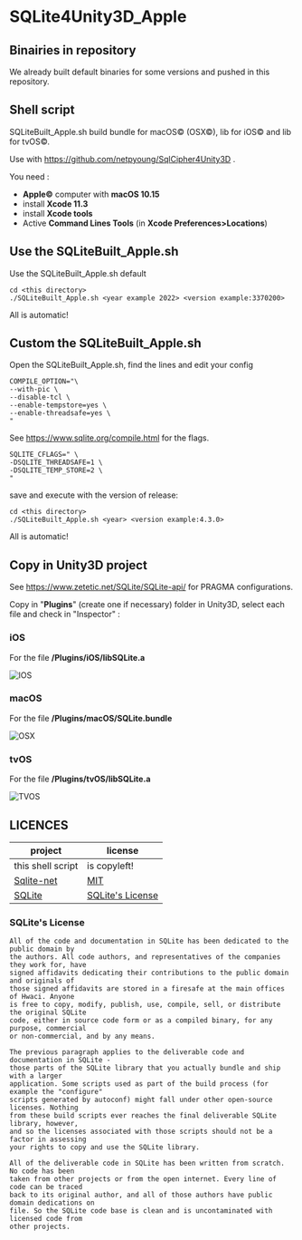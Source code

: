 # SQLite4Unity3D_Apple

## Binairies in repository

We already built default binaries for some versions and pushed in this repository.

## Shell script

SQLiteBuilt_Apple.sh build bundle for macOS© (OSX©), lib for iOS© and lib for tvOS©. 

Use with https://github.com/netpyoung/SqlCipher4Unity3D .

You need :
- **Apple©** computer with **macOS 10.15**
- install **Xcode 11.3**
- install **Xcode tools** 
- Active **Command Lines Tools** (in **Xcode Preferences>Locations**)

## Use the SQLiteBuilt_Apple.sh

Use the SQLiteBuilt_Apple.sh default

```
cd <this directory>
./SQLiteBuilt_Apple.sh <year example 2022> <version example:3370200>
```
All is automatic!

## Custom the SQLiteBuilt_Apple.sh

Open the SQLiteBuilt_Apple.sh, find the lines and edit your config

```
COMPILE_OPTION="\
--with-pic \
--disable-tcl \
--enable-tempstore=yes \
--enable-threadsafe=yes \
"
```

See https://www.sqlite.org/compile.html for the flags.

```
SQLITE_CFLAGS=" \
-DSQLITE_THREADSAFE=1 \
-DSQLITE_TEMP_STORE=2 \
"
```

save and execute with the version of release:

```
cd <this directory>
./SQLiteBuilt_Apple.sh <year> <version example:4.3.0>
```
All is automatic!

## Copy in Unity3D project

See https://www.zetetic.net/SQLite/SQLite-api/ for PRAGMA configurations.

Copy in "**Plugins**" (create one if necessary) folder in Unity3D, select each file and check in "Inspector" :

### iOS

For the file **/Plugins/iOS/libSQLite.a**

![IOS](./IOS_Inspector.png)

### macOS

For the file **/Plugins/macOS/SQLite.bundle**

![OSX](./OSX_Inspector.png)

### tvOS

For the file **/Plugins/tvOS/libSQLite.a**

![TVOS](./TVOS_Inspector.png)

## LICENCES

| project                                                        | license                                                                      |
|----------------------------------------------------------------|------------------------------------------------------------------------------|
| this shell script                                        | is copyleft!
| [Sqlite-net](https://github.com/praeclarum/sqlite-net)         | [MIT](https://github.com/praeclarum/sqlite-net/blob/master/LICENSE.txt)      |
| [SQLite](sqlite370_banner.gif)                                 | [SQLite's License](https://sqlite.org/copyright.html)                        |

### SQLite's License

``` license
All of the code and documentation in SQLite has been dedicated to the public domain by 
the authors. All code authors, and representatives of the companies they work for, have
signed affidavits dedicating their contributions to the public domain and originals of 
those signed affidavits are stored in a firesafe at the main offices of Hwaci. Anyone 
is free to copy, modify, publish, use, compile, sell, or distribute the original SQLite
code, either in source code form or as a compiled binary, for any purpose, commercial 
or non-commercial, and by any means.

The previous paragraph applies to the deliverable code and documentation in SQLite - 
those parts of the SQLite library that you actually bundle and ship with a larger 
application. Some scripts used as part of the build process (for example the "configure"
scripts generated by autoconf) might fall under other open-source licenses. Nothing 
from these build scripts ever reaches the final deliverable SQLite library, however, 
and so the licenses associated with those scripts should not be a factor in assessing 
your rights to copy and use the SQLite library.

All of the deliverable code in SQLite has been written from scratch. No code has been 
taken from other projects or from the open internet. Every line of code can be traced 
back to its original author, and all of those authors have public domain dedications on 
file. So the SQLite code base is clean and is uncontaminated with licensed code from 
other projects.
```